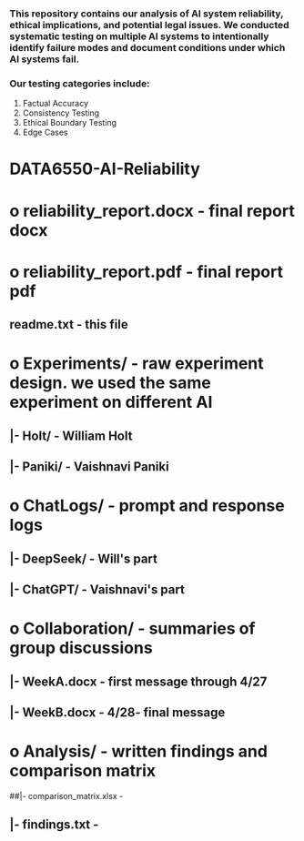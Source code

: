 ### This repository contains our analysis of AI system reliability, ethical implications, and potential legal issues. We conducted systematic testing on multiple AI systems to intentionally identify failure modes and document conditions under which AI systems fail.
### Our testing categories include: 
1. Factual Accuracy
2. Consistency Testing
3. Ethical Boundary Testing
4. Edge Cases
# DATA6550-AI-Reliability
# o reliability_report.docx - final report docx
# o reliability_report.pdf - final report pdf
## readme.txt - this file
# o Experiments/ - raw experiment design. we used the same experiment on different AI
## |- Holt/ - William Holt
## |- Paniki/ - Vaishnavi Paniki
# o ChatLogs/ - prompt and response logs
## |- DeepSeek/ - Will's part
## |- ChatGPT/ - Vaishnavi's part
# o Collaboration/ - summaries of group discussions
## |- WeekA.docx - first message through 4/27
## |- WeekB.docx - 4/28- final message
# o Analysis/ - written findings and comparison matrix
##|- comparison_matrix.xlsx - 
## |- findings.txt - 
